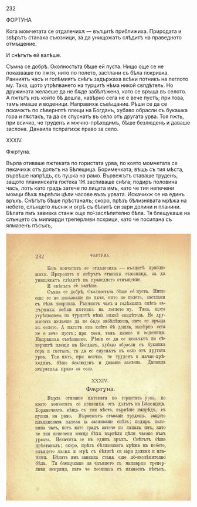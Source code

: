 ﻿232

ФОРТУНА

Кога момчетата се отдалечихѫ — вълцитѣ приближиха. Природата и звѣрътъ станаха съюзници, за да унищожатъ слѣдитѣ на праведното отмъщение.

И снѣгътъ ей валѣше.

Съмна се добрѣ. Околностьта бѣше ей пуста. Нищо още се не показваше по пжтя, нито по полето, застлани съ бѣла покривка. Ранниятъ часъ и голѣмиятъ снѣгъ задържаха всѣки потникъ на леглото му. Така, щото утрѣпването на турцитѣ нѣма никой свпдѣтель. Но дружината желаеше да не бѫде забѣлѣжена, като се връща въ селото. А пжтьтъ изъ който бѣ дошла, навѣрно сега не е вече пустъ; при това, тамъ имаше и воденици. Направихѫ съвѣщание. Рѣши се да се пскачжтъ по сѣвернптѣ плещи на Богданъ, хубаво обрасли съ букашка гора и гѫстакъ, та да се спуснатъ въ село отъ другата урва. Тоя пжть, при всичко, че труденъ и мжчно-прѣходимъ, бѣше безлюденъ и даваше заслона. Данаила пспратихж право за село.

XXXIV.

Фжртуна.

Върла отиваше пжтеката по гористата урва, по която момчетата се пекачихж отъ долътъ на Бѣлещица. Боримечката, вѣщъ съ тия мѣста, вървѣше напрѣдъ, съ пушка на рамо. Вървежътъ ставаше труденъ, защото планинската пжтека 1Ж заспиваше снѣга; подиръ половина часъ, лотъ като градъ затече по лицата имъ, като че тия непечени момци бѣхѫ вървѣли цѣли часове възъ урвата. Искачихж се на единъ връхъ. Снѣгътъ бѣше прѣстаналъ; скоро, прѣзъ бѣлизнявата мрѣжа на небето, слънцето лъснж и огрѣ съ бѣлитѣ си зари долини и планини. Бѣлата пмъ завивка станж още по́-заслѣпително бѣла. Тя блещукаше на слънцето съ милиарди треперливи пскрици, като че посипана съ ялмазенъ пѣсъкъ,

![original](../images/263.jpg)

